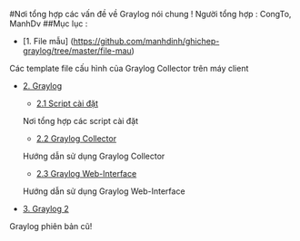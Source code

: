 #Nơi tổng hợp các vấn đề về Graylog nói chung !
Người tổng hợp : CongTo, ManhDv
##Mục lục :
- [1. File mẫu] (https://github.com/manhdinh/ghichep-graylog/tree/master/file-mau)

Các template file cấu hình của Graylog Collector trên máy client
- [2. Graylog](https://github.com/manhdinh/ghichep-graylog/tree/master/graylog)
  - [2.1 Script cài đặt](https://github.com/manhdinh/ghichep-graylog/tree/master/graylog/Script%20c%C3%A0i%20%C4%91%E1%BA%B7t)
   
  Nơi tổng hợp các script cài đặt
  - [2.2 Graylog Collector](https://github.com/manhdinh/ghichep-graylog/tree/master/graylog/graylog-collector)
   
  Hướng dẫn sử dụng Graylog Collector
  - [2.3 Graylog Web-Interface](https://github.com/manhdinh/ghichep-graylog/tree/master/graylog/graylog-collector)
   
  Hướng dẫn sử dụng Graylog Web-Interface
- [3. Graylog 2](https://github.com/manhdinh/ghichep-graylog/tree/master/graylog2)

Graylog phiên bản cũ!
